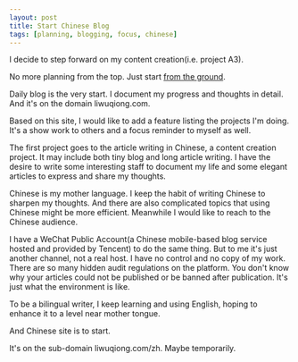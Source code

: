 ```yaml
---
layout: post
title: Start Chinese Blog
tags: [planning, blogging, focus, chinese]
---
```


I decide to step forward on my content creation(i.e. project A3).

No more planning from the top. Just start [from the ground](http://baidu.com). 

Daily blog is the very start. I document my progress and thoughts in detail. And it's on the domain liwuqiong.com.

Based on this site, I would like to add a feature listing the projects I'm doing. It's a show work to others and a focus reminder to myself as well.

The first project goes to the article writing in Chinese, a content creation project. It may include both tiny blog and long article writing. I have the desire to write some interesting staff to document my life and some elegant articles to express and share my thoughts.

Chinese is my mother language. I keep the habit of writing Chinese to sharpen my thoughts. And there are also complicated topics that using Chinese might be more efficient. Meanwhile I would like to reach to the Chinese audience. 

I have a WeChat Public Account(a Chinese mobile-based blog service hosted and provided by Tencent) to do the same thing. But to me it's just another channel, not a real host. I have no control and no copy of my work. There are so many hidden audit regulations on the platform. You don't know why your articles could not be published or be banned after publication. It's just what the environment is like. 

To be a bilingual writer, I keep learning and using English, hoping to enhance it to a level near mother tongue. 

And Chinese site is to start. 

It's on the sub-domain liwuqiong.com/zh. Maybe temporarily.

